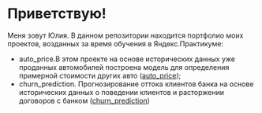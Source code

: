 # Приветствую!

Меня зовут Юлия.
В данном репозитории находится портфолио моих проектов, возданных за время обучения в Яндекс.Практикуме:
- auto_price.В этом проекте на основе исторических данных уже проданных автомобилей построена модель для определения примерной стоимости других авто ([auto_price](https://github.com/jvkovalchuk/Projects/tree/main/auto_price));
- churn_prediction. Прогнозирование оттока клиентов банка на основе исторических данных о поведении клиентов и расторжении договоров с банком ([churn_prediction](https://github.com/jvkovalchuk/Projects/tree/main/churn_prediction))
